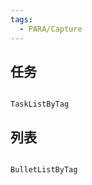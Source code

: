 ```yaml
---
tags:
  - PARA/Capture
---
```


## 任务

```PeriodicPARA

TaskListByTag

```

  

## 列表

```PeriodicPARA

BulletListByTag

```